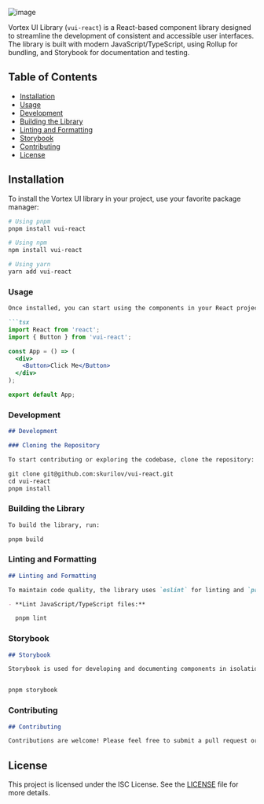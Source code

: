 ![image](https://github.com/user-attachments/assets/11eda42f-24df-49f3-9888-d8d6c6aad215)


Vortex UI Library (`vui-react`) is a React-based component library designed to streamline the development of consistent and accessible user interfaces. The library is built with modern JavaScript/TypeScript, using Rollup for bundling, and Storybook for documentation and testing.

## Table of Contents

- [Installation](#installation)
- [Usage](#usage)
- [Development](#development)
- [Building the Library](#building-the-library)
- [Linting and Formatting](#linting-and-formatting)
- [Storybook](#storybook)
- [Contributing](#contributing)
- [License](#license)

## Installation

To install the Vortex UI library in your project, use your favorite package manager:

```bash
# Using pnpm
pnpm install vui-react

# Using npm
npm install vui-react

# Using yarn
yarn add vui-react
````

### Usage

```markdown
Once installed, you can start using the components in your React project:

```tsx
import React from 'react';
import { Button } from 'vui-react';

const App = () => (
  <div>
    <Button>Click Me</Button>
  </div>
);

export default App;
```


### Development

```markdown
## Development

### Cloning the Repository

To start contributing or exploring the codebase, clone the repository:

git clone git@github.com:skurilov/vui-react.git
cd vui-react
pnpm install
```


### Building the Library

```markdown
To build the library, run:

pnpm build
```

### Linting and Formatting

```markdown
## Linting and Formatting

To maintain code quality, the library uses `eslint` for linting and `prettier` for code formatting. Additionally, `stylelint` is used for linting CSS/SCSS files.

- **Lint JavaScript/TypeScript files:**

  pnpm lint
```

### Storybook

```markdown
## Storybook

Storybook is used for developing and documenting components in isolation. You can start the Storybook development server with:


pnpm storybook
```

### Contributing

```markdown
## Contributing

Contributions are welcome! Please feel free to submit a pull request or open an issue if you find a bug or have a suggestion.
```

## License

This project is licensed under the ISC License. See the [LICENSE](LICENSE) file for more details.
